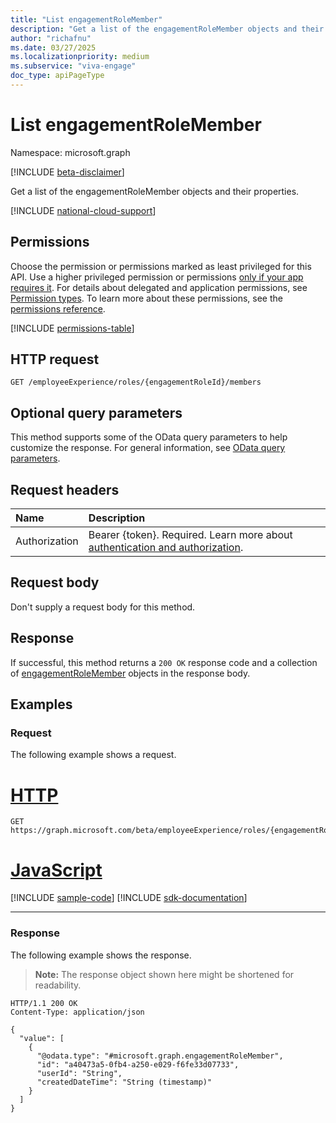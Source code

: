 ```yaml
---
title: "List engagementRoleMember"
description: "Get a list of the engagementRoleMember objects and their properties."
author: "richafnu"
ms.date: 03/27/2025
ms.localizationpriority: medium
ms.subservice: "viva-engage"
doc_type: apiPageType
---
```


# List engagementRoleMember

Namespace: microsoft.graph

[!INCLUDE [beta-disclaimer](../../includes/beta-disclaimer.md)]

Get a list of the engagementRoleMember objects and their properties.

[!INCLUDE [national-cloud-support](../../includes/global-only.md)]

## Permissions

Choose the permission or permissions marked as least privileged for this API. Use a higher privileged permission or permissions [only if your app requires it](/graph/permissions-overview#best-practices-for-using-microsoft-graph-permissions). For details about delegated and application permissions, see [Permission types](/graph/permissions-overview#permission-types). To learn more about these permissions, see the [permissions reference](/graph/permissions-reference).

<!-- { "blockType": "permissions", "name": "engagementrole_list_members" } -->
[!INCLUDE [permissions-table](../includes/permissions/engagementrole-list-members-permissions.md)]

## HTTP request

<!-- {
  "blockType": "ignored"
}
-->
``` http
GET /employeeExperience/roles/{engagementRoleId}/members
```
<!-- GET /me/employeeExperience/assignedRoles/{engagementRoleId}/members -->

## Optional query parameters

This method supports some of the OData query parameters to help customize the response. For general information, see [OData query parameters](/graph/query-parameters).

## Request headers

|Name|Description|
|:---|:---|
|Authorization|Bearer {token}. Required. Learn more about [authentication and authorization](/graph/auth/auth-concepts).|

## Request body

Don't supply a request body for this method.

## Response

If successful, this method returns a `200 OK` response code and a collection of [engagementRoleMember](../resources/engagementrolemember.md) objects in the response body.

## Examples

### Request

The following example shows a request.
# [HTTP](#tab/http)
<!-- {
  "blockType": "request",
  "name": "list_engagementrolemember"
}
-->
``` http
GET https://graph.microsoft.com/beta/employeeExperience/roles/{engagementRoleId}/members
```

# [JavaScript](#tab/javascript)
[!INCLUDE [sample-code](../includes/snippets/javascript/list-engagementrolemember-javascript-snippets.md)]
[!INCLUDE [sdk-documentation](../includes/snippets/snippets-sdk-documentation-link.md)]

---


### Response

The following example shows the response.
>**Note:** The response object shown here might be shortened for readability.
<!-- {
  "blockType": "response",
  "truncated": true,
  "@odata.type": "microsoft.graph.engagementrolemember"
}
-->
``` http
HTTP/1.1 200 OK
Content-Type: application/json

{
  "value": [
    {
      "@odata.type": "#microsoft.graph.engagementRoleMember",
      "id": "a40473a5-0fb4-a250-e029-f6fe33d07733",
      "userId": "String",
      "createdDateTime": "String (timestamp)"
    }
  ]
}
```

